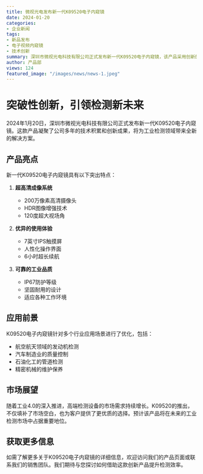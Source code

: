 ```yaml
---
title: 微视光电发布新一代K09520电子内窥镜
date: 2024-01-20
categories:
- 企业新闻
tags:
- 新品发布
- 电子视频内窥镜
- 技术创新
summary: 深圳市微视光电科技有限公司正式发布新一代K09520电子内窥镜，该产品采用创新的图像处理技术，配备7英寸IPS触摸屏，具有超高清成像、长续航等特点
author: 产品部
views: 124
featured_image: "/images/news/news-1.jpeg"
---
```

# 突破性创新，引领检测新未来

2024年1月20日，深圳市微视光电科技有限公司正式发布新一代K09520电子内窥镜。这款产品凝聚了公司多年的技术积累和创新成果，将为工业检测领域带来全新的解决方案。

## 产品亮点

新一代K09520电子内窥镜具有以下突出特点：

1. **超高清成像系统**
   - 200万像素高清摄像头
   - HDR图像增强技术
   - 120度超大视场角

2. **优异的使用体验**
   - 7英寸IPS触摸屏
   - 人性化操作界面
   - 6小时超长续航

3. **可靠的工业品质**
   - IP67防护等级
   - 坚固耐用的设计
   - 适应各种工作环境

## 应用前景

K09520电子内窥镜针对多个行业应用场景进行了优化，包括：

- 航空航天领域的发动机检测
- 汽车制造业的质量控制
- 石油化工的管道检测
- 精密机械的维护保养

## 市场展望

随着工业4.0的深入推进，高端检测设备的市场需求持续增长。K09520的推出，不仅填补了市场空白，也为客户提供了更优质的选择。预计该产品将在未来的工业检测市场中占据重要地位。

## 获取更多信息

如需了解更多关于K09520电子内窥镜的详细信息，欢迎访问我们的产品页面或联系我们的销售团队。我们期待与您探讨如何借助这款创新产品提升检测效率。